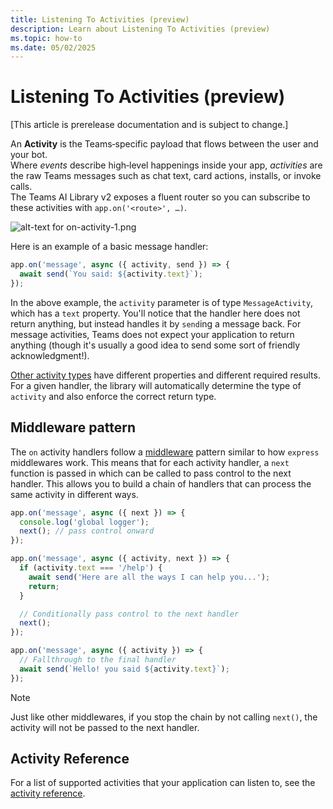 ```yaml
---
title: Listening To Activities (preview)
description: Learn about Listening To Activities (preview)
ms.topic: how-to
ms.date: 05/02/2025
---
```


# Listening To Activities (preview)

[This article is prerelease documentation and is subject to change.]

An **Activity** is the Teams‑specific payload that flows between the user and your bot.  
Where _events_ describe high‑level happenings inside your app, _activities_ are the raw Teams messages such as chat text, card actions, installs, or invoke calls.  
The Teams AI Library v2 exposes a fluent router so you can subscribe to these activities with `app.on('<route>', …)`.

![alt-text for on-activity-1.png](~/assets/diagrams/on-activity-1.png)

Here is an example of a basic message handler:

```ts
app.on('message', async ({ activity, send }) => {
  await send(`You said: ${activity.text}`);
});
```

In the above example, the `activity` parameter is of type `MessageActivity`, which has a `text` property. You'll notice that the handler here does not return anything, but instead handles it by `send`ing a message back. For message activities, Teams does not expect your application to return anything (though it's usually a good idea to send some sort of friendly acknowledgment!).

[Other activity types](./activity-ref.md) have different properties and different required results. For a given handler, the library will automatically determine the type of `activity` and also enforce the correct return type. 

## Middleware pattern

The `on` activity handlers follow a [middleware](https://www.patterns.dev/vanilla/mediator-pattern/) pattern similar to how `express` middlewares work. This means that for each activity handler, a `next` function is passed in which can be called to pass control to the next handler. This allows you to build a chain of handlers that can process the same activity in different ways.

```ts
app.on('message', async ({ next }) => {
  console.log('global logger');
  next(); // pass control onward
});
```

```ts
app.on('message', async ({ activity, next }) => {
  if (activity.text === '/help') {
    await send('Here are all the ways I can help you...');
    return;
  }

  // Conditionally pass control to the next handler
  next();
});
```

```ts
app.on('message', async ({ activity }) => {
  // Fallthrough to the final handler
  await send(`Hello! you said ${activity.text}`);
});
```

> [!NOTE]
> Just like other middlewares, if you stop the chain by not calling `next()`, the activity will not be passed to the next handler.

## Activity Reference

For a list of supported activities that your application can listen to, see the [activity reference](./activity-ref.md).